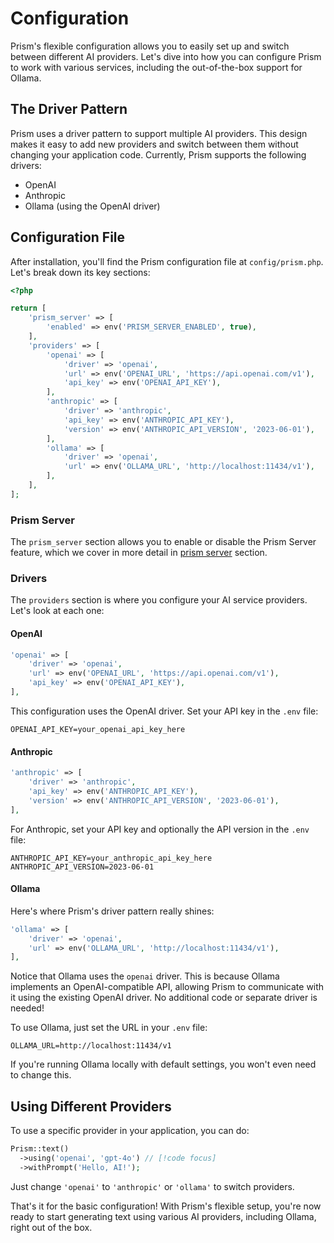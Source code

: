 # Configuration

Prism's flexible configuration allows you to easily set up and switch between different AI providers. Let's dive into how you can configure Prism to work with various services, including the out-of-the-box support for Ollama.

## The Driver Pattern

Prism uses a driver pattern to support multiple AI providers. This design makes it easy to add new providers and switch between them without changing your application code. Currently, Prism supports the following drivers:

- OpenAI
- Anthropic
- Ollama (using the OpenAI driver)

## Configuration File

After installation, you'll find the Prism configuration file at `config/prism.php`. Let's break down its key sections:

```php
<?php

return [
    'prism_server' => [
        'enabled' => env('PRISM_SERVER_ENABLED', true),
    ],
    'providers' => [
        'openai' => [
            'driver' => 'openai',
            'url' => env('OPENAI_URL', 'https://api.openai.com/v1'),
            'api_key' => env('OPENAI_API_KEY'),
        ],
        'anthropic' => [
            'driver' => 'anthropic',
            'api_key' => env('ANTHROPIC_API_KEY'),
            'version' => env('ANTHROPIC_API_VERSION', '2023-06-01'),
        ],
        'ollama' => [
            'driver' => 'openai',
            'url' => env('OLLAMA_URL', 'http://localhost:11434/v1'),
        ],
    ],
];
```

### Prism Server

The `prism_server` section allows you to enable or disable the Prism Server feature, which we cover in more detail in [prism server](prism-server) section.

### Drivers

The `providers` section is where you configure your AI service providers. Let's look at each one:

#### OpenAI

```php
'openai' => [
    'driver' => 'openai',
    'url' => env('OPENAI_URL', 'https://api.openai.com/v1'),
    'api_key' => env('OPENAI_API_KEY'),
],
```

This configuration uses the OpenAI driver. Set your API key in the `.env` file:

```
OPENAI_API_KEY=your_openai_api_key_here
```

#### Anthropic

```php
'anthropic' => [
    'driver' => 'anthropic',
    'api_key' => env('ANTHROPIC_API_KEY'),
    'version' => env('ANTHROPIC_API_VERSION', '2023-06-01'),
],
```

For Anthropic, set your API key and optionally the API version in the `.env` file:

```
ANTHROPIC_API_KEY=your_anthropic_api_key_here
ANTHROPIC_API_VERSION=2023-06-01
```

#### Ollama

Here's where Prism's driver pattern really shines:

```php
'ollama' => [
    'driver' => 'openai',
    'url' => env('OLLAMA_URL', 'http://localhost:11434/v1'),
],
```

Notice that Ollama uses the `openai` driver. This is because Ollama implements an OpenAI-compatible API, allowing Prism to communicate with it using the existing OpenAI driver. No additional code or separate driver is needed!

To use Ollama, just set the URL in your `.env` file:

```
OLLAMA_URL=http://localhost:11434/v1
```

If you're running Ollama locally with default settings, you won't even need to change this.

## Using Different Providers

To use a specific provider in your application, you can do:

```php
Prism::text()
  ->using('openai', 'gpt-4o') // [!code focus]
  ->withPrompt('Hello, AI!');
```

Just change `'openai'` to `'anthropic'` or `'ollama'` to switch providers.

That's it for the basic configuration! With Prism's flexible setup, you're now ready to start generating text using various AI providers, including Ollama, right out of the box.
